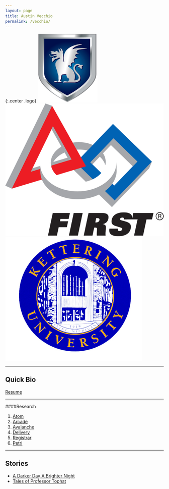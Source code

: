 ```yaml
---
layout: page
title: Austin Vecchio
permalink: /vecchio/
---
```


{:.center .logo}
[![Beta Theta Pi Logo](/assets/logos/btplogo.png )](http://betathetapi.org)
[![First Robotics Logo](/assets/logos/firstlogo.png )](http://usfirst.org)
[![Kettering University Logo](/assets/logos/kulogo.png )](http://kettering.edu)

- - -

## Quick Bio
[Resume](https://github.com/avecchio/resume)


- - -

####Research

1. [Atom](https://github.com/vortexlaboratory/atom)
2. [Arcade](https://github.com/vortexlaboratory/arcade)
3. [Avalanche](https://github.com/sprocket-games/avalanche)
4. [Delivery](https://github.com/binarylabs/delivery)
5. [Registrar](https://github.com/binarylabs/registrar)
6. [Petri](https://github.com/vortexlaboratory/petri)

- - -

## Stories

- [A Darker Day A Brighter Night]()
- [Tales of Professor Tophat](/vecchio/tales)
